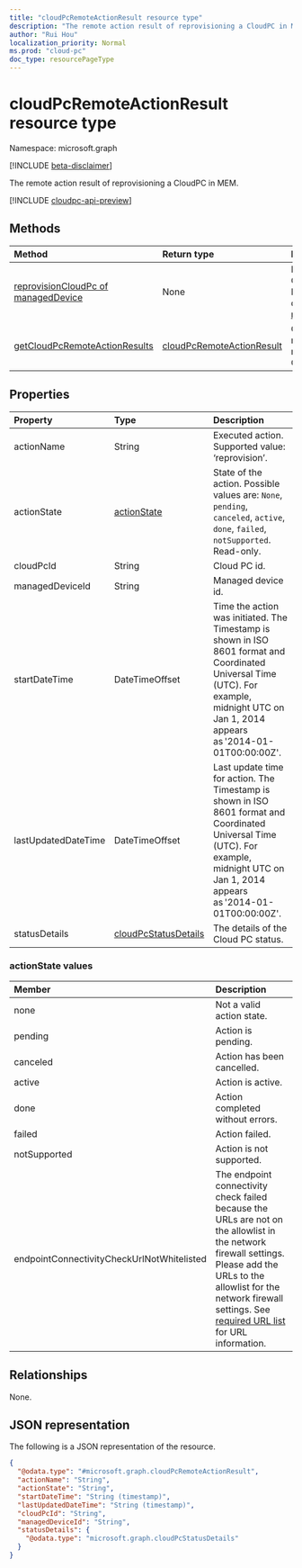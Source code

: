 ```yaml
---
title: "cloudPcRemoteActionResult resource type"
description: "The remote action result of reprovisioning a CloudPC in MEM."
author: "Rui Hou"
localization_priority: Normal
ms.prod: "cloud-pc"
doc_type: resourcePageType
---
```


# cloudPcRemoteActionResult resource type

Namespace: microsoft.graph

[!INCLUDE [beta-disclaimer](../../includes/beta-disclaimer.md)]

The remote action result of reprovisioning a CloudPC in MEM.

[!INCLUDE [cloudpc-api-preview](../../includes/cloudpc-api-preview.md)]

## Methods

|Method|Return type|Description|
|:---|:---|:---|
|[reprovisionCloudPc of managedDevice](../api/intune-manageddevice-reprovisioncloudpc.md)|None|Reprovision a Cloud PC with Intune managed device id in [managedDevice](../resource/intune-manageddevice.md).|
|[getCloudPcRemoteActionResults](../api/intune-manageddevice-getcloudpcremoteactionresults.md)|[cloudPcRemoteActionResult](../resources/cloudpcremoteactionresult.md)|Check the results of reprovisioning a Cloud PC.|

## Properties

|Property|Type|Description|
|:---|:---|:---|
|actionName|String|Executed action. Supported value: ‘reprovision’.|
|actionState|[actionState](#actionState-values)|State of the action. Possible values are: `None`, `pending`, `canceled`, `active`, `done`, `failed`, `notSupported`. Read-only.|
|cloudPcId|String|Cloud PC id.|
|managedDeviceId|String|Managed device id.|
|startDateTime|DateTimeOffset|Time the action was initiated. The Timestamp  is shown in ISO 8601 format and Coordinated Universal Time (UTC). For example, midnight UTC on Jan 1, 2014 appears as '2014-01-01T00:00:00Z'.|
|lastUpdatedDateTime|DateTimeOffset|Last update time for action. The Timestamp  is shown in ISO 8601 format and Coordinated Universal Time (UTC). For example, midnight UTC on Jan 1, 2014 appears as '2014-01-01T00:00:00Z'.|
|statusDetails|[cloudPcStatusDetails](../resources/cloudpcStatusDetails.md)|The details of the Cloud PC status. |

### actionState values

|Member|Description|
|:---|:---|
|none|Not a valid action state.|
|pending|Action is pending.|
|canceled|Action has been cancelled.|
|active|Action is active.|
|done|Action completed without errors.|
|failed|Action failed.|
|notSupported|Action is not supported.|
|endpointConnectivityCheckUrlNotWhitelisted|The endpoint connectivity check failed because the URLs are not on the allowlist in the network firewall settings. Please add the URLs to the allowlist for the network firewall settings. See [required URL list](/azure/virtual-desktop/safe-url-list) for URL information.|

## Relationships

None.

## JSON representation

The following is a JSON representation of the resource.
<!-- {
  "blockType": "resource",
  "@odata.type": "microsoft.graph.cloudPcRemoteActionResult"
}
-->

``` json
{
  "@odata.type": "#microsoft.graph.cloudPcRemoteActionResult",
  "actionName": "String",
  "actionState": "String",
  "startDateTime": "String (timestamp)",
  "lastUpdatedDateTime": "String (timestamp)",
  "cloudPcId": "String",
  "managedDeviceId": "String",
  "statusDetails": {
    "@odata.type": "microsoft.graph.cloudPcStatusDetails"
  }
}
```
